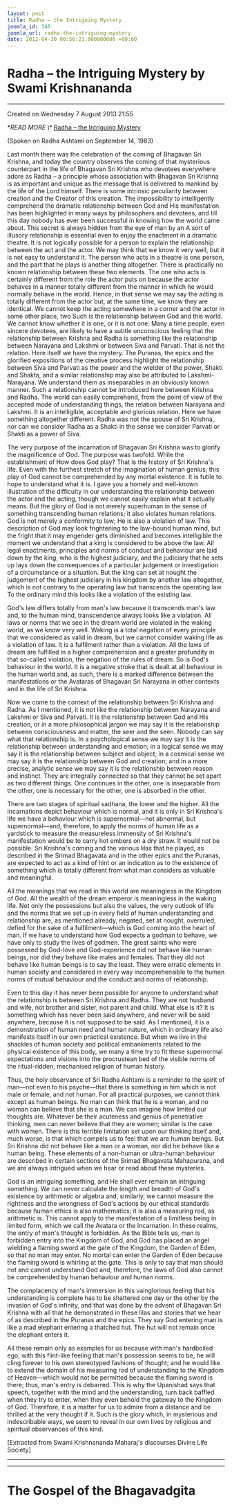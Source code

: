 ```yaml
---
layout: post
title: Radha – the Intriguing Mystery
joomla_id: 348
joomla_url: radha-the-intriguing-mystery
date: 2012-04-30 00:56:21.000000000 +00:00
---
```

# Radha – the Intriguing Mystery by Swami Krishnananda

* * *

Created on Wednesday 7 August 2013 21:55

**READ MORE \\\** [Radha – the Intriguing Mystery](http://www.swami-krishnananda.org/disc/disc_173.html)

 

(Spoken on Radha Ashtami on September 14, 1983)

Last month there was the celebration of the coming of Bhagavan Sri Krishna, and today the country observes the coming of that mysterious counterpart in the life of Bhagavan Sri Krishna who devotees everywhere adore as Radha – a principle whose association with Bhagavan Sri Krishna is as important and unique as the message that is delivered to mankind by the life of the Lord himself. There is some intrinsic peculiarity between creation and the Creator of this creation. The impossibility to intelligently comprehend the dramatic relationship between God and His manifestation has been highlighted in many ways by philosophers and devotees, and till this day nobody has ever been successful in knowing how the world came about. This secret is always hidden from the eye of man by an
A sort of illusory relationship is essential even to enjoy the enactment in a dramatic theatre. It is not logically possible for a person to explain the relationship between the act and the actor. We may think that we know it very well, but it is not easy to understand it. The person who acts in a theatre is one person, and the part that he plays is another thing altogether. There is practically no known relationship between these two elements. The one who acts is certainly different from the role the actor puts on because the actor behaves in a manner totally different from the manner in which he would normally behave in the world. Hence, in that sense we may say the acting is totally different from the actor but, at the same time, we know they are identical. We cannot keep the acting somewhere in a corner and the actor in some other place, two
Such is the relationship between God and this world. We cannot know whether it is one, or it is not one. Many a time people, even sincere devotees, are likely to have a subtle unconscious feeling that the relationship between Krishna and Radha is something like the relationship between Narayana and Lakshmi or between Siva and Parvati. That is not the relation. Here itself we have the mystery. The Puranas, the epics and the glorified expositions of the creative process highlight the relationship between Siva and Parvati as the power and the wielder of the power, Shakti and Shakta, and a similar relationship may also be attributed to Lakshmi-Narayana. We understand them as inseparables in an obviously known manner. Such a relationship cannot be introduced here between Krishna and Radha. The world can easily comprehend, from the point of view of the accepted mode of understanding things, the relation between Narayana and Lakshmi. It is an intelligible, acceptable and glorious relation. Here we have something altogether different. Radha was not the spouse of Sri Krishna, nor can we consider Radha as a Shakti in the sense we consider Parvati or Shakti as a power of Siva.

The very purpose of the incarnation of Bhagavan Sri Krishna was to glorify the magnificence of God. The purpose was twofold. While the establishment of
How does God play? That is the history of Sri Krishna's life. Even with the furthest stretch of the imagination of human genius, this play of God cannot be comprehended by any mortal existence. It is futile to hope to understand what it is. I gave you a homely and well-known illustration of the difficulty in our understanding the relationship between the actor and the acting, though we cannot easily explain what it actually means. But the glory of God is not merely superhuman in the sense of something transcending human relations; it also violates human relations. God is not merely a conformity to law; He is also a violation of law. This description of God may look frightening to the law-bound human mind, but the fright that it may engender gets diminished and becomes intelligible the moment we understand that a king is considered to be above the law. All legal enactments, principles and norms of conduct and behaviour are laid down by the king, who is the highest judiciary, and the judiciary that he sets up lays down the consequences of a particular judgement or investigation of a circumstance or a situation. But the king can set at nought the judgement of the highest judiciary in his kingdom by another law altogether, which is not contrary to the operating law but transcends the operating law. To the ordinary mind this looks like a violation of the existing law.

God's law differs totally from man's law because it transcends man's law and, to the human mind, transcendence always looks like a violation. All laws or norms that we see in the dream world are violated in the waking world, as we know very well. Waking is a total negation of every principle that we considered as valid in dream, but we cannot consider waking life as a violation of law. It is a fulfilment rather than a violation. All the laws of dream are fulfilled in a higher comprehension and a greater profundity in that so-called violation, the negation of the rules of dream. So is God's behaviour in the world. It is a negative stroke that is dealt at all behaviour in the human world and, as such, there is a marked difference between the manifestations or the Avataras of Bhagavan Sri Narayana in other contexts and in the life of Sri Krishna.

Now we come to the context of the relationship between Sri Krishna and Radha. As I mentioned, it is not like the relationship between Narayana and Lakshmi or Siva and Parvati. It is the relationship between God and His creation, or in a more philosophical jargon we may say it is the relationship between consciousness and matter, the seer and the seen. Nobody can say what that relationship is. In a psychological sense we may say it is the relationship between understanding and emotion; in a logical sense we may say it is the relationship between subject and object; in a cosmical sense we may say it is the relationship between God and creation; and in a more precise, analytic sense we may say it is the relationship between reason and instinct. They are integrally connected so that they cannot be set apart as two different things. One continues in the other, one is inseparable from the other, one is necessary for the other, one is absorbed in the other.

There are two stages of spiritual sadhana, the lower and the higher. All the Incarnations depict behaviour which is normal, and it is only in Sri Krishna's life we have a behaviour which is supernormal—not abnormal, but supernormal—and, therefore, to apply the norms of human life as a yardstick to measure the measureless immensity of Sri Krishna's manifestation would be to carry hot embers on a dry straw. It would not be possible. Sri Krishna's coming and the various lilas that he played, as described in the Srimad Bhagavata and in the other epics and the Puranas, are expected to act as a kind of hint or an indication as to the existence of something which is totally different from what man considers as valuable and meaningful.

All the meanings that we read in this world are meaningless in the Kingdom of God. All the wealth of the dream emperor is meaningless in the waking life. Not only the possessions but also the values, the very outlook of life and the norms that we set up in every field of human understanding and relationship are, as mentioned already, negated, set at nought, overruled, defied for the sake of a fulfilment—which is God coming into the heart of man. If we have to understand how God expects a godman to behave, we have only to study the lives of godmen. The great saints who were possessed by God-love and God-experience did not behave like human beings, nor did they behave like males and females. That they did not behave like human beings is to say the least. They were erratic elements in human society and considered in every way incomprehensible to the human norms of mutual behaviour and the conduct and norms of relationship.

Even to this day it has never been possible for anyone to understand what the relationship is between Sri Krishna and Radha. They are not husband and wife, not brother and sister, not parent and child. What else is it? It is something which has never been said anywhere, and never will be said anywhere, because it is not supposed to be said. As I mentioned, it is a demonstration of human need and human nature, which in ordinary life also manifests itself in our own practical existence. But when we live in the shackles of human society and political embankments related to the physical existence of this body, we many a time try to fit these supernormal expectations and visions into the procrustean bed of the visible norms of the ritual-ridden, mechanised religion of human history.

Thus, the holy observance of Sri Radha Ashtami is a reminder to the spirit of man—not even to his psyche—that there is something in him which is not male or female, and not human. For all practical purposes, we cannot think except as human beings. No man can think that he is a woman, and no woman can believe that she is a man. We can imagine how limited our thoughts are. Whatever be their acuteness and genius of penetrative thinking, men can never believe that they are women; similar is the case with women. There is this terrible limitation set upon our thinking itself and, much worse, is that which compels us to feel that we are human beings. But Sri Krishna did not behave like a man or a woman, nor did he behave like a human being. These elements of a non-human or ultra-human behaviour are described in certain sections of the Srimad Bhagavata Mahapurana, and we are always intrigued when we hear or read about these mysteries.

God is an intriguing something, and He shall ever remain an intriguing something. We can never calculate the length and breadth of God's existence by arithmetic or algebra and, similarly, we cannot measure the rightness and the wrongness of God's actions by our ethical standards because human ethics is also mathematics; it is also a measuring rod, as arithmetic is. This cannot apply to the manifestation of a limitless being in limited form, which we call the Avatara or the Incarnation. In these realms, the entry of man's thought is forbidden. As the Bible tells us, man is forbidden entry into the Kingdom of God, and God has placed an angel wielding a flaming sword at the gate of the Kingdom, the Garden of Eden, so that no man may enter. No mortal can enter the Garden of Eden because the flaming sword is whirling at the gate. This is only to say that man should not and cannot understand God and, therefore, the laws of God also cannot be comprehended by human behaviour and human norms.

The complacency of man's immersion in this vainglorious feeling that his understanding is complete has to be shattered one day or the other by the invasion of God's infinity, and that was done by the advent of Bhagavan Sri Krishna with all that he demonstrated in these lilas and stories that we hear of as described in the Puranas and the epics. They say God entering man is like a mad elephant entering a thatched hut. The hut will not remain once the elephant enters it.

All these remain only as examples for us because with man's hardboiled ego, with this flint-like feeling that man's possession seems to be, he will cling forever to his own stereotyped fashions of thought; and he would like to extend the domain of his measuring rod of understanding to the Kingdom of Heaven—which would not be permitted because the flaming sword is there; thus, man's entry is debarred. This is why the Upanishad says that speech, together with the mind and the understanding, turn back baffled when they try to enter, when they even behold the gateway to the Kingdom of God. Therefore, it is a matter for us to admire from a distance and be thrilled at the very thought if it. Such is the glory which, in mysterious and indescribable ways, we seem to reveal in our own lives by religious and spiritual observances of this kind.

[Extracted from Swami Krishnananda Maharaj's discourses Divine Life Society]

* * *



* * *



# The Gospel of the Bhagavadgita

